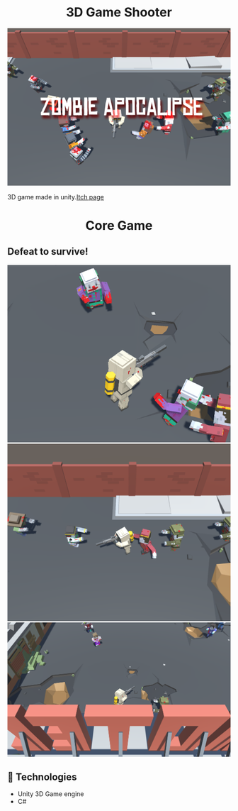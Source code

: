 <h1 align="center"> 3D Game Shooter </h1>
<img src="./Assets/Gif/zombieCover.png" alt="" />
<p>3D game made in unity.<a href="https://nymphdev.itch.io/apocalipse-zombie-v120">Itch page</a></p>

<h1 align="center">Core Game</h1>
<h2>Defeat to survive! </h2>
<img src="./Assets/Gif/screen1.png" alt="" />
<img src="./Assets/Gif/Screen2.png" alt="" />
<img src="./Assets/Gif/Screen3.png" alt="" />

<h2>🚀 Technologies</h2>
<ul>
<li>
Unity 3D Game engine
</li>
<li>
C#
</li>	
<u>
